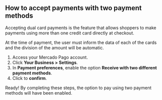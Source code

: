 ## How to accept payments with two payment methods
 
Accepting dual card payments is the feature that allows shoppers to make payments using more than one credit card directly at checkout.
 
At the time of payment, the user must inform the data of each of the cards and the division of the amount will be automatic.
 
1. Access your Mercado Pago account.
2. Click **Your Business > Settings**.
3. In **Payment preferences**, enable the option **Receive with two different payment methods**.
4. Click to **confirm**.
 
Ready! By completing these steps, the option to pay using two payment methods will have been enabled.
